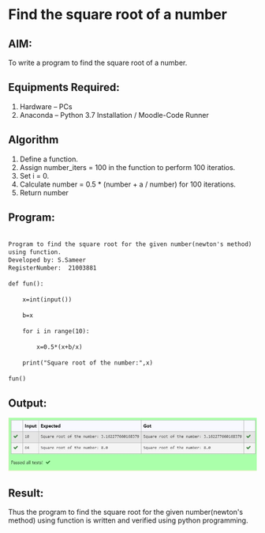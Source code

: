 # Find the square root of a number

## AIM:
To write a program to find the square root of a number.

## Equipments Required:
1. Hardware – PCs
2. Anaconda – Python 3.7 Installation / Moodle-Code Runner

## Algorithm
1. Define a function.
2. Assign number_iters = 100 in the function to perform 100 iteratios.
3. Set i = 0.
4. Calculate  number = 0.5 * (number + a / number) for 100 iterations.
5. Return number

## Program:
```

Program to find the square root for the given number(newton's method) using function.
Developed by: S.Sameer
RegisterNumber:  21003881

def fun():
 
    x=int(input())
 
    b=x
 
    for i in range(10):

        x=0.5*(x+b/x)
 
    print("Square root of the number:",x)

fun()
```

## Output:
![OUTPUT](https://github.com/Shaik-sameer-AIML/Square-root-of-a-number/blob/main/square%20root.JPG?raw=true)


## Result:
Thus the program to find the square root for the given number(newton's method) using function is written and verified using python programming.
